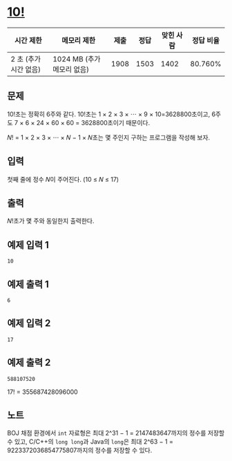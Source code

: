 # [10!](https://www.acmicpc.net/problem/28352)

| 시간 제한 | 메모리 제한 | 제출 | 정답 | 맞힌 사람 | 정답 비율 |
| --- | --- | --- | --- | --- | --- |
| 2 초 (추가 시간 없음) | 1024 MB (추가 메모리 없음) | 1908 | 1503 | 1402 | 80.760% |

## 문제

10!초는 정확히 6주와 같다. 10!초는 1 × 2 × 3 × ⋯ × 9 × 10=3628800초이고, 6주도 7 ×  6 × 24 × 60 × 60 = 3628800초이기 때문이다.

𝑁! = 1 × 2 × 3 × ⋯ × 𝑁 − 1 × 𝑁초는 몇 주인지 구하는 프로그램을 작성해 보자.

## 입력

첫째 줄에 정수 𝑁이 주어진다. (10 ≤ 𝑁 ≤ 17)

## 출력

𝑁!초가 몇 주와 동일한지 출력한다.

## 예제 입력 1

```
10

```

## 예제 출력 1

```
6

```

## 예제 입력 2

```
17

```

## 예제 출력 2

```
588107520

```

17! = 355687428096000

## 노트

BOJ 채점 환경에서 `int` 자료형은 최대 2^31 − 1 = 2147483647까지의 정수를 저장할 수 있고, C/C++의 `long long`과 Java의 `long`은 최대 2^63 − 1 = 9223372036854775807까지의 정수를 저장할 수 있다.
